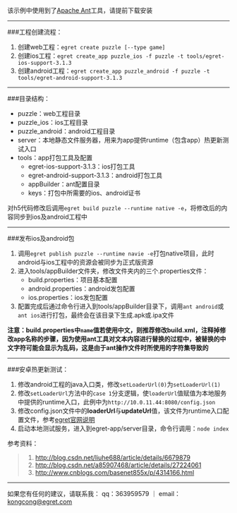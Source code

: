 该示例中使用到了[Apache Ant](http://ant.apache.org)工具，请提前下载安装

---

###工程创建流程：
1. 创建web工程：`egret create puzzle [--type game]`
2. 创建ios工程：`egret create_app puzzle_ios -f puzzle -t tools/egret-ios-support-3.1.3`
3. 创建android工程：`egret create_app puzzle_android -f puzzle -t tools/egret-android-support-3.1.3`

---

###目录结构：
- puzzle：web工程目录
- puzzle_ios：ios工程目录
- puzzle_android：android工程目录
- server：本地静态文件服务器，用来为app提供runtime（包含app）热更新测试入口
- tools：app打包工具及配置
	+ egret-ios-support-3.1.3：ios打包工具
	+ egret-android-support-3.1.3：android打包工具
	+ appBuilder：ant配置目录
	+ keys：打包中所需要的ios、android证书

对h5代码修改后调用`egret build puzzle --runtime native -e`，将修改后的内容同步到ios及android工程中

---

###发布ios及android包
1. 调用`egret publish puzzle --runtime navie -e`打包native项目，此时android与ios工程中的资源会被同步为正式版资源
2. 进入tools/appBuilder文件夹，修改文件夹内的三个.properties文件：
	- build.properties：项目基本配置
	- android.properties：android发包配置
	- ios.properties：ios发包配置
3. 配置完成后通过命令行进入到tools/appBuilder目录下，调用`ant android`或`ant ios`进行打包，最终会在该目录下生成.apk或.ipa文件

**注意：build.properties中`name`值若使用中文，则推荐修改build.xml，注释掉修改app名称的步骤，因为使用ant工具对文本内容进行替换的过程中，被替换的中文字符可能会显示为乱码，这是由于ant操作文件时所使用的字符集导致的**

---

###安卓热更新测试：
1. 修改android工程的java入口类，修改`setLoaderUrl(0)`为`setLoaderUrl(1)`
2. 修改`setLoaderUrl`方法中的`case 1`分支逻辑，使`loaderUrl`值赋值为本地服务中提供的runtime入口，此例中为`http://10.0.11.44:8080/config.json`
3. 修改config.json文件中的**loaderUrl**与**updateUrl**值，该文件为runtime入口配置文件，参考[egret官网说明](http://open.egret.com/Wiki?mid=2&cid=11)
4. 启动本地测试服务，进入到egret-app/server目录，命令行调用：`node index`

参考资料：
> 1. http://blog.csdn.net/liuhe688/article/details/6679879
> 2. http://blog.csdn.net/a85907468/article/details/27224061
> 3. http://www.cnblogs.com/basenet855x/p/4314166.html

---
如果您有任何的建议，请联系我：
qq：363959579 ｜ email：kongcong@egret.com
